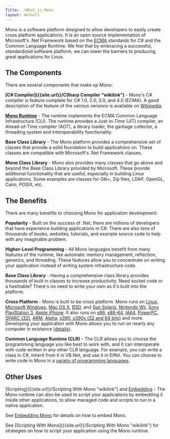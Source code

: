 ```yaml
---
Title: ./What_is_Mono
layout: default
---
```


Mono is a software platform designed to allow developers to easily
create cross platform applications. It is an open source implementation
of Microsoft's .Net Framework based on the [ECMA]({{site.url}}/ECMA "wikilink")
standards for C\# and the Common Language Runtime. We feel that by
embracing a successful, standardized software platform, we can lower the
barriers to producing great applications for Linux.

The Components
--------------

There are several components that make up Mono:

**[C\# Compiler]({{site.url}}/CSharp Compiler "wikilink")** - Mono's C\# compiler is
feature complete for C\# 1.0, 2.0, 3.0, and 4.0 (ECMA). A good
description of the feature of the various versions is available on
[Wikipedia](http://en.wikipedia.org/wiki/C_Sharp_%28programming_language%29#Versions).

**[Mono Runtime]({{site.url}}/Mono:Runtime "wikilink")** - The runtime implements the
ECMA Common Language Infrastructure (CLI). The runtime provides a
Just-in-Time (JIT) compiler, an Ahead-of-Time compiler (AOT), a library
loader, the garbage collector, a threading system and interoperability
functionality.

**Base Class Library** - The Mono platform provides a comprehensive set
of classes that provide a solid foundation to build applications on.
These classes are compatible with Microsoft's .Net Framework classes.

**Mono Class Library** - Mono also provides many classes that go above
and beyond the Base Class Library provided by Microsoft. These provide
additional functionality that are useful, especially in building Linux
applications. Some examples are classes for Gtk+, Zip files, LDAP,
OpenGL, Cairo, POSIX, etc.

The Benefits
------------

There are many benefits to choosing Mono for application development:

**Popularity** - Built on the success of .Net, there are millions of
developers that have experience building applications in C\#. There are
also tens of thousands of books, websites, tutorials, and example source
code to help with any imaginable problem.

**Higher-Level Programming** - All Mono languages benefit from many
features of the runtime, like automatic memory management, reflection,
generics, and threading. These features allow you to concentrate on
writing your application instead of writing system infrastructure code.

**Base Class Library** - Having a comprehensive class library provides
thousands of built in classes to increase productivity. Need socket code
or a hashtable? There's no need to write your own as it's built into the
platform.

**Cross Platform** - Mono is built to be cross platform. Mono runs on
[Linux]({{site.url}}/Mono:Linux "wikilink"), [Microsoft
Windows]({{site.url}}/Mono:Windows "wikilink"), [Mac OS X]({{site.url}}/Mono:OSX "wikilink"),
[BSD]({{site.url}}/Mono:BSD "wikilink"), and [Sun Solaris]({{site.url}}/Mono:Solaris "wikilink"),
[Nintendo Wii]({{site.url}}/Mono:Wii "wikilink"), [Sony PlayStation
3](Mono:PlayStation3{{site.url}}/ "wikilink"), [Apple
iPhone]({{site.url}}/Mono:Iphone "wikilink"). It also runs on
[x86](Mono:x86{{site.url}}/ "wikilink"), [x86-64](Mono:AMD64{{site.url}}/ "wikilink"),
[IA64](Mono:IA64{{site.url}}/ "wikilink"), [PowerPC]({{site.url}}/Mono:PowerPC "wikilink"), [SPARC
(32)]({{site.url}}/Mono:SPARC "wikilink"), [ARM]({{site.url}}/Mono:ARM "wikilink"),
[Alpha]({{site.url}}/Mono:Alpha "wikilink"), [s390, s390x (32 and 64
bits)](Mono:S390{{site.url}}/ "wikilink") and more. Developing your application with
Mono allows you to run on nearly any computer in existance
([details]({{site.url}}/Platforms "wikilink")).

**Common Language Runtime (CLR)** - The CLR allows you to choose the
programming language you like best to work with, and it can interoperate
with code written in any other CLR language. For example, you can write
a class in C\#, inherit from it in VB.Net, and use it in Eiffel. You can
choose to write code in Mono in a [variety of programming
languages]({{site.url}}/Languages "wikilink").

Other Uses
----------

[Scripting]({{site.url}}/Scripting With Mono "wikilink") and
[Embedding]({{site.url}}/Embedding_Mono "wikilink") - The Mono runtime can also be
used to script your applications by embedding it inside other
applications, to allow managed code and scripts to run in a native
application.

See [Embedding Mono]({{site.url}}/Embedding_Mono "wikilink") for details on how to
embed Mono.

See [Scripting With Mono]({{site.url}}/Scripting With Mono "wikilink") for strategies
on how to script your application using the Mono runtime.
